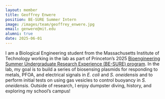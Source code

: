```yaml
---
layout: member
title: Geoffrey Enwere
position: BE-SURE Summer Intern
image: /images/team/geoffrey_enwere.jpg
email: genwere@mit.edu
alumni: true
date: 2025-06-01
---
```


I am a Biological Engineering student from the Massachusetts Institute of Technology working in the lab as part of Princeton’s 2025 [Bioengineering Summer Undergraduate Research Experience (BE-SURE) program](https://bioengineering.princeton.edu/undergraduate). In the lab, my goal is to build a series of biosensing plasmids for responding to metals, PFOA, and electrical signals in *E. coli* and *S. oneidensis* and to perform initial tests on using gas vesicles to control buoyancy in *S. oneidensis*. Outside of research, I enjoy dumpster diving, history, and exploring my school’s campus!
